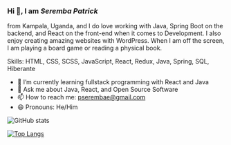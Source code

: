 ### Hi 👋, I am *Seremba Patrick*
 from Kampala, Uganda, and I do love working with Java, Spring Boot on the backend, and React on the front-end when it comes to Development. I also enjoy creating amazing websites with WordPress. When I am off the screen, I am playing a board game or reading a physical book.

Skills: HTML, CSS, SCSS, JavaScript, React, Redux, Java, Spring, SQL, Hiberante

- 🌱 I’m currently learning fullstack programming with React and Java
-  💬 Ask me about Java, React, and Open Source Software 
- 📫 How to reach me: pserembae@gmail.com 
- 😄 Pronouns: He/Him

![GitHub stats](https://github-readme-stats.vercel.app/api?username=Seremba&show_icons=true) 

[![Top Langs](https://github-readme-stats.vercel.app/api/top-langs/?username=Seremba&layout=compact)](https://github.com/anuraghazra/github-readme-stats)








